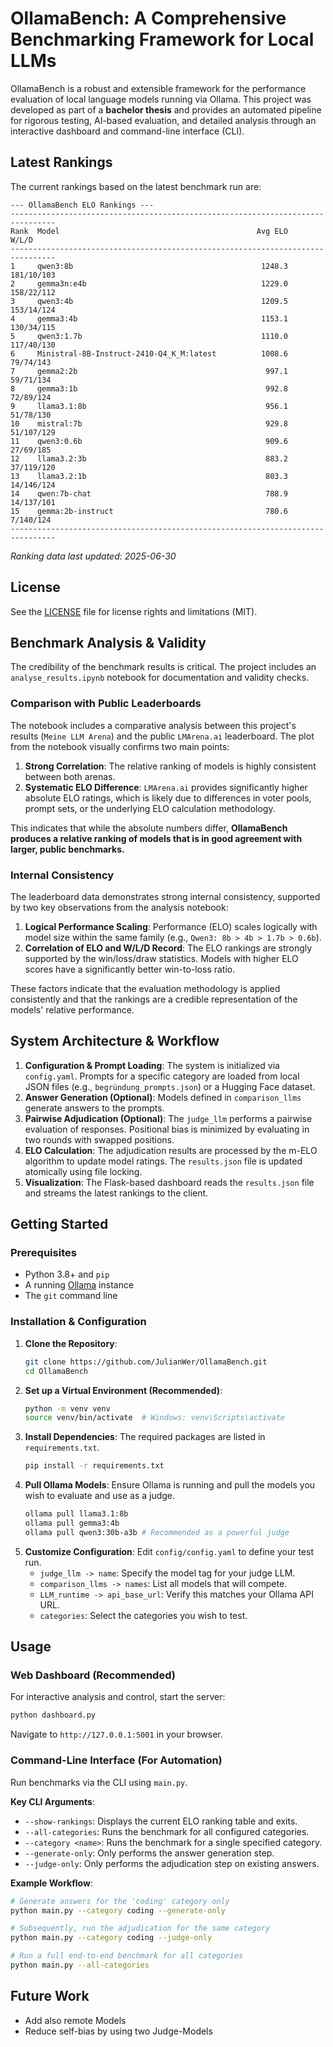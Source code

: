# OllamaBench: A Comprehensive Benchmarking Framework for Local LLMs

OllamaBench is a robust and extensible framework for the performance evaluation of local language models running via Ollama. This project was developed as part of a **bachelor thesis** and provides an automated pipeline for rigorous testing, AI-based evaluation, and detailed analysis through an interactive dashboard and command-line interface (CLI).

## Latest Rankings

The current rankings based on the latest benchmark run are:

```
--- OllamaBench ELO Rankings ---
--------------------------------------------------------------------------------
Rank  Model                                            Avg ELO           W/L/D
--------------------------------------------------------------------------------
1     qwen3:8b                                          1248.3      181/10/103
2     gemma3n:e4b                                       1229.0      158/22/112
3     qwen3:4b                                          1209.5      153/14/124
4     gemma3:4b                                         1153.1      130/34/115
5     qwen3:1.7b                                        1110.0      117/40/130
6     Ministral-8B-Instruct-2410-Q4_K_M:latest          1008.6       79/74/143
7     gemma2:2b                                          997.1       59/71/134
8     gemma3:1b                                          992.8       72/89/124
9     llama3.1:8b                                        956.1       51/78/130
10    mistral:7b                                         929.8      51/107/129
11    qwen3:0.6b                                         909.6       27/69/185
12    llama3.2:3b                                        883.2      37/119/120
13    llama3.2:1b                                        803.3      14/146/124
14    qwen:7b-chat                                       788.9      14/137/101
15    gemma:2b-instruct                                  780.6       7/140/124
--------------------------------------------------------------------------------
```

*Ranking data last updated: 2025-06-30*

## License

See the [LICENSE](https://github.com/JulianWer/OllamaBench/blob/main/LICENSE.md) file for license rights and limitations (MIT).



## Benchmark Analysis & Validity

The credibility of the benchmark results is critical. The project includes an `analyse_results.ipynb` notebook for documentation and validity checks.

### Comparison with Public Leaderboards

The notebook includes a comparative analysis between this project's results (`Meine LLM Arena`) and the public `LMArena.ai` leaderboard. The plot from the notebook visually confirms two main points:

1.  **Strong Correlation**: The relative ranking of models is highly consistent between both arenas.
2.  **Systematic ELO Difference**: `LMArena.ai` provides significantly higher absolute ELO ratings, which is likely due to differences in voter pools, prompt sets, or the underlying ELO calculation methodology.

This indicates that while the absolute numbers differ, **OllamaBench produces a relative ranking of models that is in good agreement with larger, public benchmarks.**

### Internal Consistency

The leaderboard data demonstrates strong internal consistency, supported by two key observations from the analysis notebook:

1.  **Logical Performance Scaling**: Performance (ELO) scales logically with model size within the same family (e.g., `Qwen3: 8b > 4b > 1.7b > 0.6b`).
2.  **Correlation of ELO and W/L/D Record**: The ELO rankings are strongly supported by the win/loss/draw statistics. Models with higher ELO scores have a significantly better win-to-loss ratio.

These factors indicate that the evaluation methodology is applied consistently and that the rankings are a credible representation of the models' relative performance.

## System Architecture & Workflow

1.  **Configuration & Prompt Loading**: The system is initialized via `config.yaml`. Prompts for a specific category are loaded from local JSON files (e.g., `begründung_prompts.json`) or a Hugging Face dataset.
2.  **Answer Generation (Optional)**: Models defined in `comparison_llms` generate answers to the prompts.
3.  **Pairwise Adjudication (Optional)**: The `judge_llm` performs a pairwise evaluation of responses. Positional bias is minimized by evaluating in two rounds with swapped positions.
4.  **ELO Calculation**: The adjudication results are processed by the m-ELO algorithm to update model ratings. The `results.json` file is updated atomically using file locking.
5.  **Visualization**: The Flask-based dashboard reads the `results.json` file and streams the latest rankings to the client.

## Getting Started

### Prerequisites

  * Python 3.8+ and `pip`
  * A running [Ollama](https://ollama.com/) instance
  * The `git` command line

### Installation & Configuration

1.  **Clone the Repository**:
    ```bash
    git clone https://github.com/JulianWer/OllamaBench.git
    cd OllamaBench
    ```
2.  **Set up a Virtual Environment (Recommended)**:
    ```bash
    python -m venv venv
    source venv/bin/activate  # Windows: venv\Scripts\activate
    ```
3.  **Install Dependencies**: The required packages are listed in `requirements.txt`.
    ```bash
    pip install -r requirements.txt
    ```
4.  **Pull Ollama Models**: Ensure Ollama is running and pull the models you wish to evaluate and use as a judge.
    ```bash
    ollama pull llama3.1:8b
    ollama pull gemma3:4b
    ollama pull qwen3:30b-a3b # Recommended as a powerful judge
    ```
5.  **Customize Configuration**: Edit `config/config.yaml` to define your test run.
      * `judge_llm -> name`: Specify the model tag for your judge LLM.
      * `comparison_llms -> names`: List all models that will compete.
      * `LLM_runtime -> api_base_url`: Verify this matches your Ollama API URL.
      * `categories`: Select the categories you wish to test.

## Usage

### Web Dashboard (Recommended)

For interactive analysis and control, start the server:

```bash
python dashboard.py
```

Navigate to `http://127.0.0.1:5001` in your browser.

### Command-Line Interface (For Automation)

Run benchmarks via the CLI using `main.py`.

**Key CLI Arguments**:

  * `--show-rankings`: Displays the current ELO ranking table and exits.
  * `--all-categories`: Runs the benchmark for all configured categories.
  * `--category <name>`: Runs the benchmark for a single specified category.
  * `--generate-only`: Only performs the answer generation step.
  * `--judge-only`: Only performs the adjudication step on existing answers.

**Example Workflow**:

```bash
# Generate answers for the 'coding' category only
python main.py --category coding --generate-only

# Subsequently, run the adjudication for the same category
python main.py --category coding --judge-only

# Run a full end-to-end benchmark for all categories
python main.py --all-categories
```


## Future Work

  * Add also remote Models
  * Reduce self-bias by using two Judge-Models

